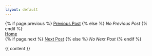 ```yaml
---
layout: default
---
```

<div class="post-header-wrapper">
    <div class="post-header-column">
        <span>
        {% if page.previous %}
            <a href="{{ page.previous.url}}">Previous Post</a>
        {% else %}
            <i>No Previous Post</i>
        {% endif %}
        </span>
    </div>
    <div class="post-header-column">
        <span>
            <a href="{{ site.baseurl }}">Home</a>
        </span>
    </div>
    <div class="post-header-column">
        <span>
        {% if page.next %}
            <a href="{{ page.next.url}}">Next Post</a>
        {% else %}
            <i>No Next Post</i>
        {% endif %}
        </span>
    </div>
</div>

{{ content }}
